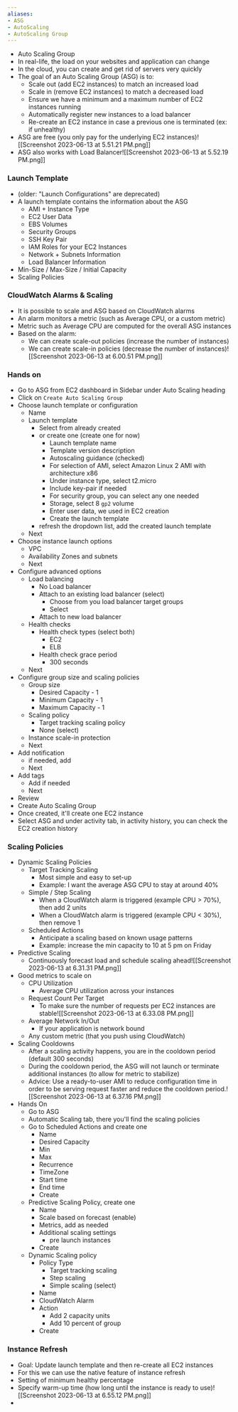 ```yaml
---
aliases:
- ASG
- AutoScaling
- AutoScaling Group
---
```

- Auto Scaling Group
- In real-life, the load on your websites and application can change
- In the cloud, you can create and get rid of servers very quickly
- The goal of an Auto Scaling Group (ASG) is to:
	- Scale out (add EC2 instances) to match an increased load
	- Scale in (remove EC2 instances) to match a decreased load
	- Ensure we have a minimum and a maximum number of EC2 instances running
	- Automatically register new instances to a load balancer
	- Re-create an EC2 instance in case a previous one is terminated (ex: if unhealthy)
- ASG are free (you only pay for the underlying EC2 instances)![[Screenshot 2023-06-13 at 5.51.21 PM.png]]
- ASG also works with Load Balancer![[Screenshot 2023-06-13 at 5.52.19 PM.png]]

### Launch Template 
- (older: "Launch Configurations" are deprecated)
- A launch template contains the information about the ASG
	- AMI + Instance Type
	- EC2 User Data
	- EBS Volumes
	- Security Groups
	- SSH Key Pair
	- IAM Roles for your EC2 Instances
	- Network + Subnets Information
	- Load Balancer Information
- Min-Size / Max-Size / Initial Capacity
- Scaling Policies

### CloudWatch Alarms & Scaling
- It is possible to scale and ASG based on CloudWatch alarms
- An alarm monitors a metric (such as Average CPU, or a custom metric)
- Metric such as Average CPU are computed for the overall ASG instances
- Based on the alarm:
	- We can create scale-out policies (increase the number of instances)
	- We can create scale-in policies (decrease the number of instances)![[Screenshot 2023-06-13 at 6.00.51 PM.png]]

### Hands on
- Go to ASG from EC2 dashboard in Sidebar under Auto Scaling heading
- Click on `Create Auto Scaling Group`
- Choose launch template or configuration
	- Name
	- Launch template
		- Select from already created
		- or create one (create one for now)
			- Launch template name
			- Template version description
			- Autoscaling guidance (checked)
			- For selection of AMI, select Amazon Linux 2 AMI with architecture x86
			- Under instance type, select t2.micro
			- Include key-pair if needed
			- For security group, you can select any one needed
			- Storage, select 8 `gp2` volume
			- Enter user data, we used in EC2 creation
			- Create the launch template
		- refresh the dropdown list, add the created launch template
	- Next
- Choose instance launch options
	- VPC
	- Availability Zones and subnets
	- Next
- Configure advanced options
	- Load balancing
		- No Load balancer
		- Attach to an existing load balancer (select)
			- Choose from you load balancer target groups
			- Select
		- Attach to new load balancer
	- Health checks
		- Health check types (select both)
			- EC2
			- ELB
		- Health check grace period
			- 300 seconds
	-  Next
- Configure group size and scaling policies
	- Group size
		- Desired Capacity - 1
		- Minimum Capacity - 1
		- Maximum Capacity - 1
	-  Scaling policy
		- Target tracking scaling policy
		- None (select)
	- Instance scale-in protection
	- Next
- Add notification
	- if needed, add
	- Next
- Add tags
	- Add if needed
	- Next
- Review
- Create Auto Scaling Group
- Once created, it'll create one EC2 instance
- Select ASG and under activity tab, in activity history, you can check the EC2 creation history

### Scaling Policies
- Dynamic Scaling Policies
	- Target Tracking Scaling
		- Most simple and easy to set-up
		- Example: I want the average ASG CPU to stay at around 40%
	- Simple / Step Scaling
		- When a CloudWatch alarm is triggered (example CPU > 70%), then add 2 units
		- When a CloudWatch alarm is triggered (example CPU < 30%), then remove 1
	- Scheduled Actions
		- Anticipate a scaling based on known usage patterns
		- Example: increase the min capacity to 10 at 5 pm on Friday
- Predictive Scaling
	- Continuously forecast load and schedule scaling ahead![[Screenshot 2023-06-13 at 6.31.31 PM.png]]
- Good metrics to scale on
	- CPU Utilization
		- Average CPU utilization across your instances
	- Request Count Per Target
		- To make sure the number of requests per EC2 instances are stable![[Screenshot 2023-06-13 at 6.33.08 PM.png]]
	- Average Network In/Out
		- If your application is network bound
	- Any custom metric (that you push using CloudWatch)
- Scaling Cooldowns
	- After a scaling activity happens, you are in the cooldown period (default 300 seconds)
	- During the cooldown period, the ASG will not launch or terminate additional instances (to allow for metric to stabilize)
	- Advice: Use a ready-to-user AMI to reduce configuration time in order to be serving request faster and reduce the cooldown period.![[Screenshot 2023-06-13 at 6.37.16 PM.png]]
- Hands On
	- Go to ASG
	- Automatic Scaling tab, there you'll find the scaling policies
	- Go to Scheduled Actions and create one
		- Name
		- Desired Capacity
		- Min
		- Max
		- Recurrence
		- TimeZone
		- Start time
		- End time
		- Create
	- Predictive Scaling Policy, create one
		- Name
		- Scale based on forecast (enable)
		- Metrics, add as needed
		- Additional scaling settings
			- pre launch instances
		- Create
	- Dynamic Scaling policy
		- Policy Type
			- Target tracking scaling
			- Step scaling
			- Simple scaling (select)
		- Name
		- CloudWatch Alarm
		- Action
			- Add 2 capacity units
			- Add 10 percent of group
		- Create

### Instance Refresh
- Goal: Update launch template and then re-create all EC2 instances
- For this we can use the native feature of instance refresh
- Setting of minimum healthy percentage
- Specify warm-up time (how long until the instance is ready to use)![[Screenshot 2023-06-13 at 6.55.12 PM.png]]
- 